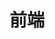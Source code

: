 # 前端

<detail tab="frontEnd" :menu="['JavaScript', 'React', 'Vue', 'HTML', 'CSS', '基础知识', '网络协议', 'Git', '算法', '源码阅读']"/>